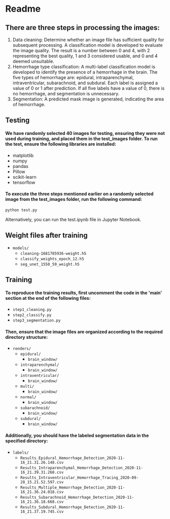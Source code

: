 # Readme

## There are three steps in processing the images:
1. Data cleaning: Determine whether an image file has sufficient quality for subsequent processing. A classification model is developed to evaluate the image quality. The result is a number between 0 and 4, with 2 representing the best quality, 1 and 3 considered usable, and 0 and 4 deemed unsuitable.
2. Hemorrhage type classification: A multi-label classification model is developed to identify the presence of a hemorrhage in the brain. The five types of hemorrhage are: epidural, intraparenchymal, intraventricular, subarachnoid, and subdural. Each label is assigned a value of 0 or 1 after prediction. If all five labels have a value of 0, there is no hemorrhage, and segmentation is unnecessary.
3. Segmentation: A predicted mask image is generated, indicating the area of hemorrhage.

## Testing
#### We have randomly selected 40 images for testing, ensuring they were not used during training, and placed them in the test_images folder. To run the test, ensure the following libraries are installed:
* matplotlib
* numpy
* pandas
* Pillow
* scikit-learn
* tensorflow
#### To execute the three steps mentioned earlier on a randomly selected image from the test_images folder, run the following command:
```
python test.py
```
Alternatively, you can run the test.ipynb file in Jupyter Notebook.

## Weight files after training
- `models/`
  - `cleaning-1681785936-weight.h5`
  - `classify_weights_epoch_12.h5`
  - `seg_unet_1550_59_weight.h5`




## Training
#### To reproduce the training results, first uncomment the code in the 'main' section at the end of the following files:
  - `step1_cleaning.py`
  - `step2_classify.py`
  - `step3_segmentation.py`



#### Then, ensure that the image files are organized according to the required directory structure:
- `renders/`
  - `epidural/`
    - `brain_window/`
  - `intraparenchymal/`
    - `brain_window/`
  - `intraventricular/`
    - `brain_window/`
  - `multi/`
    - `brain_window/`
  - `normal/`
    - `brain_window/`
  - `subarachnoid/`
    - `brain_window/`
  - `subdural/`
    - `brain_window/`
#### Additionally, you should have the labeled segmentation data in the specified directory:
- `labels/`
  - `Results_Epidural_Hemorrhage_Detection_2020-11-16_21.31.26.148.csv`
  - `Results_Intraparenchymal_Hemorrhage_Detection_2020-11-16_21.39.31.268.csv`
  - `Results_Intraventricular_Hemorrhage_Tracing_2020-09-28_15.21.52.597.csv`
  - `Results_Multiple_Hemorrhage_Detection_2020-11-16_21.36.24.018.csv`
  - `Results_Subarachnoid_Hemorrhage_Detection_2020-11-16_21.36.18.668.csv`
  - `Results_Subdural_Hemorrhage_Detection_2020-11-16_21.37.19.745.csv`
